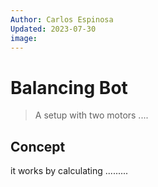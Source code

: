 ```yaml
---
Author: Carlos Espinosa
Updated: 2023-07-30
image: 
---
```


# Balancing Bot

> A setup with two motors ....

<!-- more -->

## Concept

it works by calculating .........
